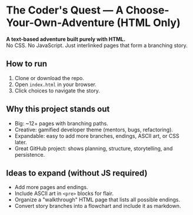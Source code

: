 # The Coder's Quest — A Choose-Your-Own-Adventure (HTML Only)

**A text-based adventure built purely with HTML.**  
No CSS. No JavaScript. Just interlinked pages that form a branching story.

## How to run
1. Clone or download the repo.
2. Open `index.html` in your browser.
3. Click choices to navigate the story.

## Why this project stands out
- Big: ~12+ pages with branching paths.
- Creative: gamified developer theme (mentors, bugs, refactoring).
- Expandable: easy to add more branches, endings, ASCII art, or CSS later.
- Great GitHub project: shows planning, structure, storytelling, and persistence.

## Ideas to expand (without JS required)
- Add more pages and endings.
- Include ASCII art in `<pre>` blocks for flair.
- Organize a "walkthrough" HTML page that lists all possible endings.
- Convert story branches into a flowchart and include it as markdown.
